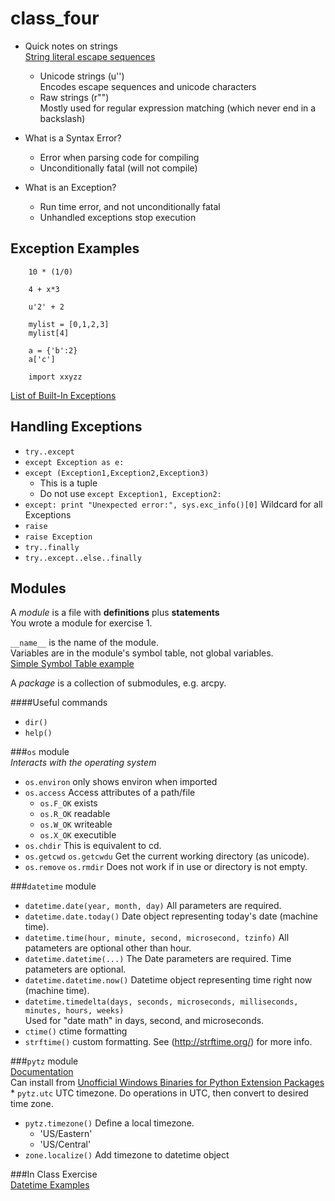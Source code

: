 class_four
==========

* Quick notes on strings  
[String literal escape sequences](http://docs.python.org/2/reference/lexical_analysis.html#string-literals)  
  - Unicode strings (u'')  
    Encodes escape sequences and unicode characters  
  - Raw strings (r"")  
    Mostly used for regular expression matching (which never end in a backslash)  

* What is a Syntax Error?  
  - Error when parsing code for compiling  
  - Unconditionally fatal (will not compile)  
* What is an Exception?  
  - Run time error, and not unconditionally fatal  
  - Unhandled exceptions stop execution  

## Exception Examples  
```
	10 * (1/0)

	4 + x*3

	u'2' + 2

	mylist = [0,1,2,3]
	mylist[4]

	a = {'b':2}
	a['c']
	
	import xxyzz
```
[List of Built-In Exceptions](http://docs.python.org/2/library/exceptions.html#bltin-exceptions)  
  
## Handling Exceptions  
* ```try..except```  
* ```except Exception as e:```  
* ```except (Exception1,Exception2,Exception3)```   
  - This is a tuple  
  - Do not use ```except Exception1, Exception2:```  
* ```except: print "Unexpected error:", sys.exc_info()[0]``` Wildcard for all Exceptions  
* ```raise```  
*	```raise Exception```  
* ```try..finally```  
* ```try..except..else..finally```  

## Modules  
A *module* is a file with **definitions** plus **statements**  
You wrote a module for exercise 1.  

```__name__``` is the name of the module.  
Variables are in the module's symbol table, not global variables.  
[Simple Symbol Table example](https://github.com/WUSTL-GIS-Programming-spring-2014/class_four/blob/master/modulesymboltables.py)  

A *package* is a collection of submodules, e.g. arcpy.  

####Useful commands
* ```dir()```  
*	```help()```  

###```os``` module  
*Interacts with the operating system*  
* ```os.environ``` only shows environ when imported  
* ```os.access``` Access attributes of a path/file  
  - ```os.F_OK``` exists  
  - ```os.R_OK``` readable  
  - ```os.W_OK``` writeable  
  - ```os.X_OK``` executible  
* ```os.chdir``` This is equivalent to cd.  
* ```os.getcwd``` ```os.getcwdu``` Get the current working directory (as unicode).  
* ```os.remove``` ```os.rmdir``` Does not work if in use or directory is not empty.  

###```datetime``` module  
* ```datetime.date(year, month, day)``` All parameters are required.  
* ```datetime.date.today()``` Date object representing today's date (machine time).  
* ```datetime.time(hour, minute, second, microsecond, tzinfo)``` All patameters are optional other than hour.
* ```datetime.datetime(...)``` The Date parameters are required. Time patameters are optional.  
* ```datetime.datetime.now()```  Datetime object representing time right now (machine time).  
* ```datetime.timedelta(days, seconds, microseconds, milliseconds, minutes, hours, weeks)```  
Used for "date math" in days, second, and microseconds.  
* ```ctime()``` ctime formatting  
* ```strftime()``` custom formatting. See (http://strftime.org/) for more info.  

###```pytz``` module  
[Documentation](https://pypi.python.org/pypi/pytz/)  
Can install from [Unofficial Windows Binaries for Python Extension Packages](http://www.lfd.uci.edu/~gohlke/pythonlibs/) * ```pytz.utc``` UTC timezone. Do operations in UTC, then convert to desired time zone.  
* ```pytz.timezone()``` Define a local timezone.  
  - 'US/Eastern'  
  - 'US/Central'  
* ```zone.localize()``` Add timezone to datetime object  
	
###In Class Exercise  
[Datetime Examples](https://github.com/WUSTL-GIS-Programming-spring-2014/class_four/blob/master/dtexamples.py)  
